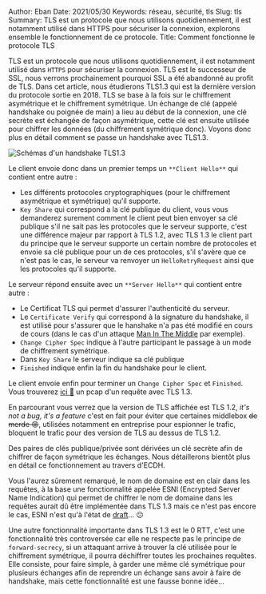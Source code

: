 Author: Eban 
Date: 2021/05/30
Keywords: réseau, sécurité, tls
Slug: tls
Summary: TLS est un protocole que nous utilisons quotidiennement, il est notamment utilisé dans HTTPS pour sécuriser la connexion, explorons ensemble le fonctionnement de ce protocole.
Title: Comment fonctionne le protocole TLS

TLS est un protocole que nous utilisons quotidiennement, il est notamment utilisé dans `HTTPS` pour sécuriser la connexion. TLS est le successeur de SSL, nous verrons prochainement pourquoi SSL a été abandonné au profit de TLS. Dans cet article, nous étudierons TLS1.3 qui est la dernière version du protocole sortie en 2018. TLS se base à la fois sur le chiffrement asymétrique et le chiffrement symétrique. Un échange de clé (appelé handshake ou poignée de main) a lieu au début de la connexion, une clé secrète est échangée de façon asymétrique, cette clé est ensuite utilisée pour chiffrer les données (du chiffrement symétrique donc). Voyons donc plus en détail comment se passe un handshake avec TLS1.3. 

![Schémas d'un handshake TLS1.3](/static/img/tls/handshake.png)

Le client envoie donc dans un premier temps un `**Client Hello**` qui contient entre autre :

- Les différents protocoles cryptographiques (pour le chiffrement asymétrique et symétrique) qu'il supporte.
- `Key Share` qui correspond a la clé publique du client, vous vous demanderez surement comment le client peut bien envoyer sa clé publique s'il ne sait pas les protocoles que le serveur supporte, c'est une différence majeur par rapport à TLS 1.2, avec TLS 1.3 le client part du principe que le serveur supporte un certain nombre de protocoles et envoie sa clé publique pour un de ces protocoles, s'il s'avère que ce n'est pas le cas, le serveur va renvoyer un `HelloRetryRequest` ainsi que les protocoles qu'il supporte.

Le serveur répond ensuite avec un `**Server Hello**` qui contient entre autre :

- Le Certificat TLS qui permet d'assurer l'authenticité du serveur.
- Le `Certificate Verify` qui correspond à la signature du handshake, il est utilisé pour s'assurer que  le hanshake n'a pas été modifié en cours de cours (dans le cas d'un attaque [Man In The Middle](https://en.wikipedia.org/wiki/Man-in-the-middle_attack) par exemple).
- `Change Cipher Spec` indique à l'autre participant le passage à un mode de chiffrement symétrique.
- Dans `Key Share` le serveur indique sa clé publique
- `Finished` indique enfin la fin du handshake pour le client.

Le client envoie enfin pour terminer un `Change Cipher Spec` et `Finished`. Vous trouverez [ici 📎](/static/misc/tls/tls_1_3.pcapng) un pcap d'un requête avec TLS 1.3.

En parcourant vous verrez que la version de TLS affichée est TLS 1.2, *it's not a bug, it's a feature* c'est en fait pour éviter que certaines middlebox <s>de merde 😡</s>, utilisées notamment en entreprise pour espionner le trafic, bloquent le trafic pour des version de TLS au dessus de TLS 1.2.

Des paires de clés publique/privée sont dérivées un clé secrète afin de chiffrer de façon symétrique les échanges. Nous détaillerons bientôt plus en détail ce fonctionnement au travers d'ECDH.

Vous l'aurez sûrement remarqué, le nom de domaine est en clair dans les requêtes, à la base une fonctionnalité appelée ESNI (Encrypted Server Name Indication) qui permet de chiffrer le nom de domaine dans les requêtes aurait dû être implémentée dans TLS 1.3 mais ce n'est pas encore le cas, ESNI n'est qu'à l'état de [draft](https://www.ietf.org/archive/id/draft-ietf-tls-esni-10.html)... 😕

Une autre fonctionnalité importante dans TLS 1.3 est le 0 RTT, c'est une fonctionnalité très controversée car elle ne respecte pas le principe de `forward-secrecy`, si un attaquant arrive à trouver la clé utilisée pour le chiffrement symétrique, il pourra déchiffrer toutes les prochaines requêtes. Elle consiste, pour faire simple, à garder une même clé symétrique pour plusieurs échanges afin de reprendre un échange sans avoir à faire de handshake, mais cette fonctionnalité est une fausse bonne idée...
